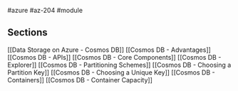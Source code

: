 #azure #az-204 #module 

## Sections
[[Data Storage on Azure - Cosmos DB]]
[[Cosmos DB - Advantages]]
[[Cosmos DB - APIs]]
[[Cosmos DB - Core Components]]
[[Cosmos DB - Explorer]]
[[Cosmos DB - Partitioning Schemes]]
[[Cosmos DB - Choosing a Partition Key]]
[[Cosmos DB - Choosing a Unique Key]]
[[Cosmos DB - Containers]]
[[Cosmos DB - Container Capacity]]